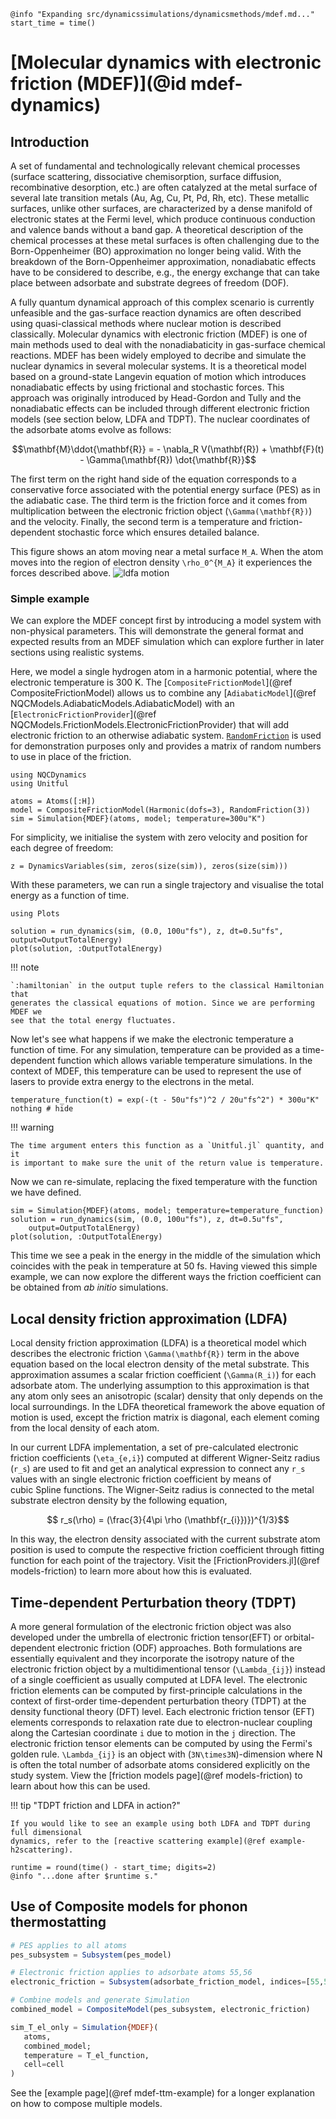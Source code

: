 ```@setup logging
@info "Expanding src/dynamicssimulations/dynamicsmethods/mdef.md..."
start_time = time()
```
# [Molecular dynamics with electronic friction (MDEF)](@id mdef-dynamics)

## Introduction
 
A set of fundamental and technologically relevant chemical processes (surface scattering, dissociative chemisorption, surface diffusion, recombinative desorption, etc.) are often catalyzed at the metal surface of several late transition metals (Au, Ag, Cu, Pt, Pd, Rh, etc). These metallic surfaces, unlike other surfaces, are characterized by a dense manifold of electronic states at the Fermi level, which produce continuous conduction and valence bands without a band gap. A theoretical description of the chemical processes at these metal surfaces is often challenging due to the Born-Oppenheimer (BO) approximation no longer being valid. With the breakdown of the Born-Oppenheimer approximation,  nonadiabatic effects have to be considered to describe, e.g., the energy exchange that can take place between adsorbate and substrate degrees of freedom (DOF).

A fully quantum dynamical approach of this complex scenario is currently unfeasible and the gas-surface reaction dynamics are often described using quasi-classical methods where nuclear motion is described classically.
Molecular dynamics with electronic friction (MDEF) is one of main methods used to deal with the nonadiabaticity in gas-surface chemical reactions. MDEF has been widely employed to decribe and simulate the nuclear dynamics in several molecular systems. It is a theoretical model based on a ground-state Langevin equation of motion which introduces nonadiabatic effects by using frictional and stochastic forces. This approach was originally introduced by Head-Gordon and Tully and the nonadiabatic effects can be included through different electronic friction models (see section below, LDFA and TDPT).
The nuclear coordinates of the adsorbate atoms evolve as follows:
```math
\mathbf{M}\ddot{\mathbf{R}} = - \nabla_R V(\mathbf{R}) + \mathbf{F}(t) - \Gamma(\mathbf{R}) \dot{\mathbf{R}}
```
The first term on the right hand side of the equation corresponds to a conservative force associated with the potential energy surface (PES) as in the adiabatic case. The third term is the friction force and it comes from multiplication between the electronic friction object (``\Gamma(\mathbf{R})``) and the velocity.
Finally, the second term is a temperature and friction-dependent stochastic force which ensures detailed balance.

This figure shows an atom moving near a metal surface ``M_A``. When the atom moves into the
region of electron density ``\rho_0^{M_A}`` it experiences the forces described above.
![ldfa motion](../../assets/figures/ldfa_motion.png)

### Simple example

We can explore the MDEF concept first by introducing a model system with non-physical
parameters. This will demonstrate the general format and expected results from an MDEF
simulation which can explore further in later sections using realistic systems.

Here, we model a single hydrogen atom in a harmonic potential,
where the electronic temperature is 300 K.
The [`CompositeFrictionModel`](@ref CompositeFrictionModel) allows us to combine any
[`AdiabaticModel`](@ref NQCModels.AdiabaticModels.AdiabaticModel)
with an [`ElectronicFrictionProvider`](@ref NQCModels.FrictionModels.ElectronicFrictionProvider) 
that will add electronic friction to an otherwise adiabatic system.
[`RandomFriction`](@ref) is used for demonstration purposes only and provides a matrix of random numbers to use in place of the friction.
```@example mdef
using NQCDynamics
using Unitful

atoms = Atoms([:H])
model = CompositeFrictionModel(Harmonic(dofs=3), RandomFriction(3))
sim = Simulation{MDEF}(atoms, model; temperature=300u"K")
```

For simplicity, we initialise the system with zero velocity and position for each
degree of freedom:
```@example mdef
z = DynamicsVariables(sim, zeros(size(sim)), zeros(size(sim)))
```

With these parameters, we can run a single trajectory and visualise the total energy as
a function of time.
```@example mdef
using Plots

solution = run_dynamics(sim, (0.0, 100u"fs"), z, dt=0.5u"fs", output=OutputTotalEnergy)
plot(solution, :OutputTotalEnergy)
```

!!! note

    `:hamiltonian` in the output tuple refers to the classical Hamiltonian that
    generates the classical equations of motion. Since we are performing MDEF we
    see that the total energy fluctuates.

Now let's see what happens if we make the electronic temperature a function of time.
For any simulation, temperature can be provided as a time-dependent function which allows
variable temperature simulations.
In the context of MDEF, this temperature can be used to represent the use of lasers to provide
extra energy to the electrons in the metal.

```@example mdef
temperature_function(t) = exp(-(t - 50u"fs")^2 / 20u"fs^2") * 300u"K"
nothing # hide
```

!!! warning

    The time argument enters this function as a `Unitful.jl` quantity, and it
    is important to make sure the unit of the return value is temperature.

Now we can re-simulate, replacing the fixed temperature with the function we have defined.

```@example mdef
sim = Simulation{MDEF}(atoms, model; temperature=temperature_function)
solution = run_dynamics(sim, (0.0, 100u"fs"), z, dt=0.5u"fs",
    output=OutputTotalEnergy)
plot(solution, :OutputTotalEnergy)
```

This time we see a peak in the energy in the middle of the simulation which coincides
with the peak in temperature at 50 fs.
Having viewed this simple example, we can now explore the different ways the friction
coefficient can be obtained from *ab initio* simulations. 

## Local density friction approximation (LDFA)

Local density friction approximation (LDFA) is a theoretical model which describes the electronic friction ``\Gamma(\mathbf{R})`` term in the above equation based on the local electron density of the metal substrate. This approximation assumes a scalar friction coefficient (``\Gamma(R_i)``) for each adsorbate atom. The underlying assumption to this approximation is that any atom only sees an anisotropic (scalar) density that only depends on the local surroundings. In the LDFA theoretical framework the above equation of motion is used, except the friction matrix is diagonal, each element coming from the local density
of each atom.

In our current LDFA implementation, a set of pre-calculated electronic friction coefficients (``\eta_{e,i}``) computed at different Wigner-Seitz radius (``r_s``) are used to fit and get an analytical expression to connect any ``r_s`` values with an single electronic friction coefficient by means of   
cubic Spline functions. The Wigner-Seitz radius is connected to the metal substrate electron density by the following equation, 

```math
   r_s(\rho) = (\frac{3}{4\pi \rho (\mathbf{r_{i}})})^{1/3}
```

In this way, the electron density associated with the current substrate atom position is used to compute the respective friction coefficient through fitting function for each point of the trajectory.
Visit the [FrictionProviders.jl](@ref models-friction) to learn more about how this is evaluated.

## Time-dependent Perturbation theory (TDPT)

A more general formulation of the electronic friction object was also developed under the umbrella of electronic friction tensor(EFT) or orbital-dependent electronic friction (ODF) approaches. Both formulations are essentially equivalent and they incorporate the isotropy nature of the electronic friction object by a multidimentional tensor (``\Lambda_{ij}``) instead of a single coefficient as usually computed at LDFA level.  The electronic friction elements can be computed by first-principle calculations in the context of first-order time-dependent perturbation theory (TDPT) at the density functional theory (DFT) level.
Each electronic friction tensor (EFT) elements corresponds to relaxation rate due to electron-nuclear coupling along the Cartesian coordinate ``i`` due to motion in the ``j`` direction. The electronic friction tensor elements can be computed by using the Fermi's golden rule.
``\Lambda_{ij}`` is an object with (``3N\times3N``)-dimension where N is often the total number of adsorbate atoms considered explicitly on the study system.
View the [friction models page](@ref models-friction) to learn about how this can be used.

!!! tip "TDPT friction and LDFA in action?"

    If you would like to see an example using both LDFA and TDPT during full dimensional
    dynamics, refer to the [reactive scattering example](@ref example-h2scattering).
```@setup logging
runtime = round(time() - start_time; digits=2)
@info "...done after $runtime s."
```

## Use of Composite models for phonon thermostatting

```julia
# PES applies to all atoms
pes_subsystem = Subsystem(pes_model)

# Electronic friction applies to adsorbate atoms 55,56
electronic_friction = Subsystem(adsorbate_friction_model, indices=[55,56])

# Combine models and generate Simulation
combined_model = CompositeModel(pes_subsystem, electronic_friction)

sim_T_el_only = Simulation{MDEF}(
   atoms, 
   combined_model; 
   temperature = T_el_function, 
   cell=cell
)
```

See the [example page](@ref mdef-ttm-example) for a longer explanation on how to compose multiple models. 
